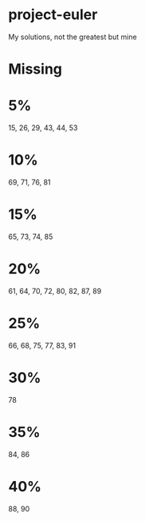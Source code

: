 # project-euler

My solutions, not the greatest but mine

# Missing

# 5%

15, 26, 29, 43, 44, 53

# 10%

69, 71, 76, 81

# 15%

65, 73, 74, 85

# 20%

61, 64, 70, 72, 80, 82, 87, 89

# 25%

66, 68, 75, 77, 83, 91

# 30%

78

# 35%

84, 86

# 40%

88, 90
